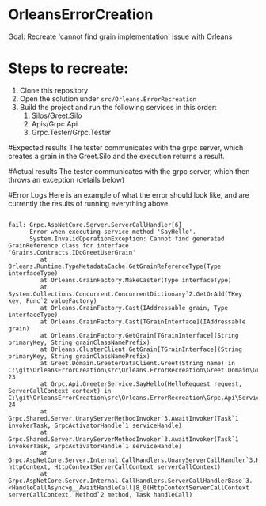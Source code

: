 # OrleansErrorCreation
Goal: Recreate 'cannot find grain implementation' issue with Orleans

# Steps to recreate:

1. Clone this repository
1. Open the solution under `src/Orleans.ErrorRecreation`
1. Build the project and run the following services in this order:
    1. Silos/Greet.Silo
    1. Apis/Grpc.Api
    1. Grpc.Tester/Grpc.Tester
    
#Expected results
The tester communicates with the grpc server, which creates a grain in the Greet.Silo and the execution returns a result.

#Actual results
The tester communicates with the grpc server, which then throws an exception (details below)

#Error Logs
Here is an example of what the error should look like, and are currently the results of running everything above.

```Client successfully connected to silo host

fail: Grpc.AspNetCore.Server.ServerCallHandler[6]
      Error when executing service method 'SayHello'.
      System.InvalidOperationException: Cannot find generated GrainReference class for interface 'Grains.Contracts.IDoGreetUserGrain'
         at Orleans.Runtime.TypeMetadataCache.GetGrainReferenceType(Type interfaceType)
         at Orleans.GrainFactory.MakeCaster(Type interfaceType)
         at System.Collections.Concurrent.ConcurrentDictionary`2.GetOrAdd(TKey key, Func`2 valueFactory)
         at Orleans.GrainFactory.Cast(IAddressable grain, Type interfaceType)
         at Orleans.GrainFactory.Cast[TGrainInterface](IAddressable grain)
         at Orleans.GrainFactory.GetGrain[TGrainInterface](String primaryKey, String grainClassNamePrefix)
         at Orleans.ClusterClient.GetGrain[TGrainInterface](String primaryKey, String grainClassNamePrefix)
         at Greet.Domain.GreeterDataClient.Greet(String name) in C:\git\OrleansErrorCreation\src\Orleans.ErrorRecreation\Greet.Domain\GreeterDataClient.cs:line 23
         at Grpc.Api.GreeterService.SayHello(HelloRequest request, ServerCallContext context) in C:\git\OrleansErrorCreation\src\Orleans.ErrorRecreation\Grpc.Api\Services\GreeterService.cs:line 24
         at Grpc.Shared.Server.UnaryServerMethodInvoker`3.AwaitInvoker(Task`1 invokerTask, GrpcActivatorHandle`1 serviceHandle)
         at Grpc.Shared.Server.UnaryServerMethodInvoker`3.AwaitInvoker(Task`1 invokerTask, GrpcActivatorHandle`1 serviceHandle)
         at Grpc.AspNetCore.Server.Internal.CallHandlers.UnaryServerCallHandler`3.HandleCallAsyncCore(HttpContext httpContext, HttpContextServerCallContext serverCallContext)
         at Grpc.AspNetCore.Server.Internal.CallHandlers.ServerCallHandlerBase`3.<HandleCallAsync>g__AwaitHandleCall|8_0(HttpContextServerCallContext serverCallContext, Method`2 method, Task handleCall)

```